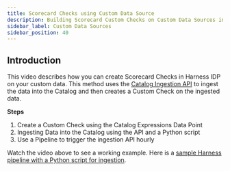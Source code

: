 ```yaml
---
title: Scorecard Checks using Custom Data Source
description: Building Scorecard Custom Checks on Custom Data Sources in Harness IDP
sidebar_label: Custom Data Sources
sidebar_position: 40
---
```


<DocVideo src="https://www.youtube.com/embed/23hlHjhhYsQ" />

## Introduction

This video describes how you can create Scorecard Checks in Harness IDP on your custom data. This method uses the [Catalog Ingestion API](../catalog/custom-catalog-properties.md) to ingest the data into the Catalog and then creates a Custom Check on the ingested data.

**Steps**

1. Create a Custom Check using the Catalog Expressions Data Point
2. Ingesting Data into the Catalog using the API and a Python script
3. Use a Pipeline to trigger the ingestion API hourly

Watch the video above to see a working example. Here is a [sample Harness pipeline with a Python script for ingestion](https://github.com/harness-community/idp-samples/blob/main/idp-pipelines/Catalog_Ingestion_Pipeline.yaml).
